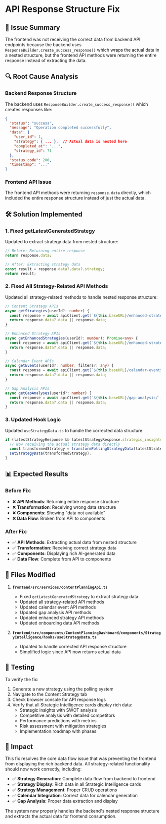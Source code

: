 # API Response Structure Fix

## 🚨 **Issue Summary**

The frontend was not receiving the correct data from backend API endpoints because the backend uses `ResponseBuilder.create_success_response()` which wraps the actual data in a nested structure, but the frontend API methods were returning the entire response instead of extracting the data.

## 🔍 **Root Cause Analysis**

### **Backend Response Structure**
The backend uses `ResponseBuilder.create_success_response()` which creates responses like:
```json
{
  "status": "success",
  "message": "Operation completed successfully",
  "data": {
    "user_id": 1,
    "strategy": { ... },  // Actual data is nested here
    "completed_at": "...",
    "strategy_id": 71
  },
  "status_code": 200,
  "timestamp": "..."
}
```

### **Frontend API Issue**
The frontend API methods were returning `response.data` directly, which included the entire response structure instead of just the actual data.

## 🛠️ **Solution Implemented**

### **1. Fixed getLatestGeneratedStrategy**
Updated to extract strategy data from nested structure:

```typescript
// Before: Returning entire response
return response.data;

// After: Extracting strategy data
const result = response.data?.data?.strategy;
return result;
```

### **2. Fixed All Strategy-Related API Methods**
Updated all strategy-related methods to handle nested response structure:

```typescript
// Content Strategy APIs
async getStrategies(userId?: number) {
  const response = await apiClient.get(`${this.baseURL}/enhanced-strategies`, { params });
  return response.data?.data || response.data;
}

// Enhanced Strategy APIs
async getEnhancedStrategies(userId?: number): Promise<any> {
  const response = await apiClient.get(`${this.baseURL}/enhanced-strategies`, { params });
  return response.data?.data || response.data;
}

// Calendar Event APIs
async getEvents(userId?: number, filters?: any) {
  const response = await apiClient.get(`${this.baseURL}/calendar-events/`, { params });
  return response.data?.data || response.data;
}

// Gap Analysis APIs
async getGapAnalyses(userId?: number) {
  const response = await apiClient.get(`${this.baseURL}/gap-analysis/`, { params });
  return response.data?.data || response.data;
}
```

### **3. Updated Hook Logic**
Updated `useStrategyData.ts` to handle the corrected data structure:

```typescript
if (latestStrategyResponse && latestStrategyResponse.strategic_insights) {
  // Now receiving the actual strategy data directly
  const transformedStrategy = transformPollingStrategyData(latestStrategyResponse);
  setStrategyData(transformedStrategy);
}
```

## 📊 **Expected Results**

### **Before Fix:**
- ❌ **API Methods**: Returning entire response structure
- ❌ **Transformation**: Receiving wrong data structure
- ❌ **Components**: Showing "data not available"
- ❌ **Data Flow**: Broken from API to components

### **After Fix:**
- ✅ **API Methods**: Extracting actual data from nested structure
- ✅ **Transformation**: Receiving correct strategy data
- ✅ **Components**: Displaying rich AI-generated data
- ✅ **Data Flow**: Complete from API to components

## 🔧 **Files Modified**

1. **`frontend/src/services/contentPlanningApi.ts`**
   - Fixed `getLatestGeneratedStrategy` to extract strategy data
   - Updated all strategy-related API methods
   - Updated calendar event API methods
   - Updated gap analysis API methods
   - Updated enhanced strategy API methods
   - Updated onboarding data API methods

2. **`frontend/src/components/ContentPlanningDashboard/components/StrategyIntelligence/hooks/useStrategyData.ts`**
   - Updated to handle corrected API response structure
   - Simplified logic since API now returns actual data

## 🎯 **Testing**

To verify the fix:
1. Generate a new strategy using the polling system
2. Navigate to the Content Strategy tab
3. Check browser console for API response logs
4. Verify that all Strategic Intelligence cards display rich data:
   - Strategic insights with SWOT analysis
   - Competitive analysis with detailed competitors
   - Performance predictions with metrics
   - Risk assessment with mitigation strategies
   - Implementation roadmap with phases

## 🚀 **Impact**

This fix resolves the core data flow issue that was preventing the frontend from displaying the rich backend data. All strategy-related functionality should now work correctly, including:

- ✅ **Strategy Generation**: Complete data flow from backend to frontend
- ✅ **Strategy Display**: Rich data in all Strategic Intelligence cards
- ✅ **Strategy Management**: Proper CRUD operations
- ✅ **Calendar Integration**: Correct data for calendar generation
- ✅ **Gap Analysis**: Proper data extraction and display

The system now properly handles the backend's nested response structure and extracts the actual data for frontend consumption.
